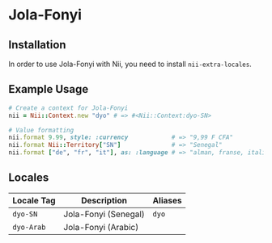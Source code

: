 <!-- This file has been generated. Source: languages/_template.md.erb -->

# Jola-Fonyi

## Installation

In order to use Jola-Fonyi with Nii, you need to install `nii-extra-locales`.

## Example Usage

``` ruby
# Create a context for Jola-Fonyi
nii = Nii::Context.new "dyo" # => #<Nii::Context:dyo-SN>

# Value formatting
nii.format 9.99, style: :currency            # => "9,99 F CFA"
nii.format Nii::Territory["SN"]              # => "Senegal"
nii.format ["de", "fr", "it"], as: :language # => "alman, franse, italien"
```


## Locales

<table>
  <thead>
    <tr>
      <th>Locale Tag</th>
      <th>Description</th>
      <th>Aliases</th>
    </tr>
  </thead>
  <tbody>
    <tr>
      <td><code>dyo-SN</code></td>
      <td>Jola-Fonyi (Senegal)</td>
      <td><code>dyo</code></td>
    </tr>
    <tr>
      <td><code>dyo-Arab</code></td>
      <td>Jola-Fonyi (Arabic)</td>
      <td></td>
    </tr>
  </tbody>
</table>

